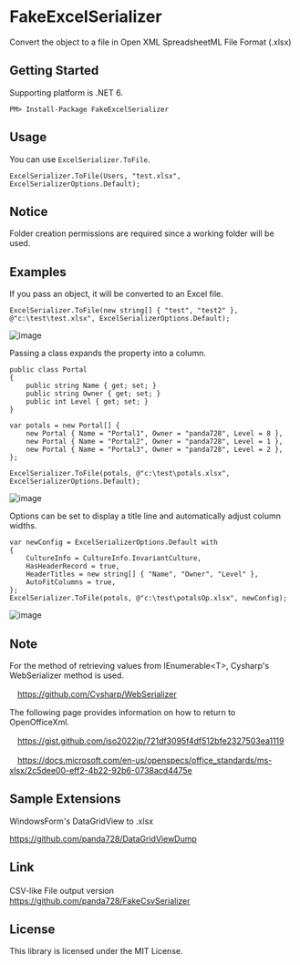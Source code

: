 # FakeExcelSerializer
Convert the object to a file in Open XML SpreadsheetML File Format (.xlsx)

## Getting Started
Supporting platform is .NET 6.

~~~
PM> Install-Package FakeExcelSerializer
~~~

## Usage
You can use `ExcelSerializer.ToFile`.

~~~
ExcelSerializer.ToFile(Users, "test.xlsx", ExcelSerializerOptions.Default);
~~~

## Notice

Folder creation permissions are required since a working folder will be used.

## Examples

If you pass an object, it will be converted to an Excel file.
~~~
ExcelSerializer.ToFile(new string[] { "test", "test2" }, @"c:\test\test.xlsx", ExcelSerializerOptions.Default);
~~~
![image](https://user-images.githubusercontent.com/16958552/185727609-79b574e8-b40c-46dc-83c9-74b078a1f44a.png)

Passing a class expands the property into a column.
~~~
public class Portal
{
    public string Name { get; set; }
    public string Owner { get; set; }
    public int Level { get; set; }
}

var potals = new Portal[] {
    new Portal { Name = "Portal1", Owner = "panda728", Level = 8 },
    new Portal { Name = "Portal2", Owner = "panda728", Level = 1 },
    new Portal { Name = "Portal3", Owner = "panda728", Level = 2 },
};

ExcelSerializer.ToFile(potals, @"c:\test\potals.xlsx", ExcelSerializerOptions.Default);
~~~
![image](https://user-images.githubusercontent.com/16958552/185727657-3e41dea7-1af4-4a52-99bd-1457f895b564.png)


Options can be set to display a title line and automatically adjust column widths.
~~~
var newConfig = ExcelSerializerOptions.Default with
{
    CultureInfo = CultureInfo.InvariantCulture,
    HasHeaderRecord = true,
    HeaderTitles = new string[] { "Name", "Owner", "Level" },
    AutoFitColumns = true,
};
ExcelSerializer.ToFile(potals, @"c:\test\potalsOp.xlsx", newConfig);
~~~
![image](https://user-images.githubusercontent.com/16958552/185727708-18201283-bb0b-46ba-a413-dbe34c20f3a3.png)


## Note

For the method of retrieving values from IEnumerable\<T\>, Cysharp's WebSerializer method is used.

　https://github.com/Cysharp/WebSerializer
  
The following page provides information on how to return to OpenOfficeXml.

　https://gist.github.com/iso2022jp/721df3095f4df512bfe2327503ea1119

　https://docs.microsoft.com/en-us/openspecs/office_standards/ms-xlsx/2c5dee00-eff2-4b22-92b6-0738acd4475e

## Sample Extensions
WindowsForm's DataGridView to .xlsx

https://github.com/panda728/DataGridViewDump

## Link
CSV-like File output version
　https://github.com/panda728/FakeCsvSerializer

## License
This library is licensed under the MIT License.
